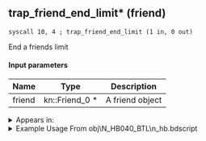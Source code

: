 ## trap_friend_end_limit* (friend)

`syscall 10, 4 ; trap_friend_end_limit (1 in, 0 out)`

End a friends limit

#### Input parameters
| Name | Type | Description
|------|------|------------
| friend   | kn::Friend_0 *   | A friend object




<details>
	<summary>Appears in:</summary>
| filename | Entity (obj)
|----------|-------------
| obj\N_HB040_BTL\n_hb.bdscript       | ((N) Stitch (BTL) (HB))          
| obj\P_AL010\p_al.bdscript       | ((P) Genie)          
| obj\P_EX330\p_ex.bdscript       | ((P) Peter Pan)          
| obj\P_EX350\p_ex.bdscript       | ((P) Chicken Little)          

</details>

<details>
	<summary>Example Usage From obj\N_HB040_BTL\n_hb.bdscript</summary>
```
L1009:
 popToSp 0
 pushFromPSpVal 20
 fetchValue 4
 pushImm 0
 pushImmf 0
 syscall 1, 12 ; trap_sysobj_motion_change (3 in, 0 out)
 pushFromPSpVal 4
 fetchValue 4
 pushImm 0
 pushImmf 0
 syscall 1, 12 ; trap_sysobj_motion_change (3 in, 0 out)
 pushFromPSpVal 20
 syscall 1, 127 ; trap_obj_act_clear (1 in, 0 out)
 pushFromPSpVal 20
 syscall 10, 4 ; trap_friend_end_limit (1 in, 0 out)
 ret
```
</details>

